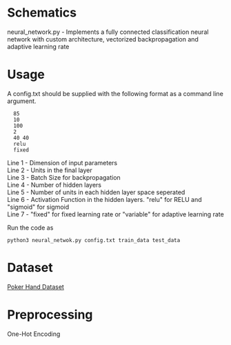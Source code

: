 # Schematics

neural_network.py - Implements a fully connected classification neural network with custom architecture, vectorized backpropagation and adaptive learning rate 

# Usage 

A config.txt should be supplied with the following format as a command line argument.

      85
      10
      100
      2
      40 40
      relu
      fixed

Line 1 - Dimension of input parameters  
Line 2 - Units in the final layer  
Line 3 - Batch Size for backpropagation  
Line 4 - Number of hidden layers  
Line 5 - Number of units in each hidden layer space seperated  
Line 6 - Activation Function in the hidden layers. "relu" for RELU and "sigmoid" for sigmoid  
Line 7 - "fixed" for fixed learning rate or "variable" for adaptive learning rate  

Run the code as  
    
    python3 neural_netwok.py config.txt train_data test_data

# Dataset 

[Poker Hand Dataset](https://archive.ics.uci.edu/ml/datasets/Poker+Hand)

# Preprocessing 

One-Hot Encoding
